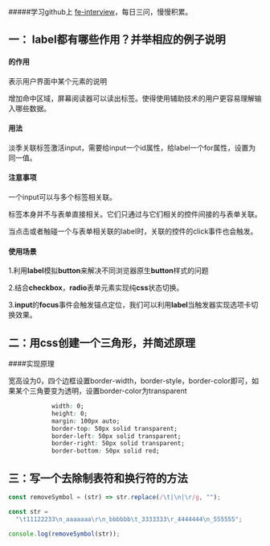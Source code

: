 #####学习github上 [fe-interview](https://github.com/haizlin/fe-interview)，每日三问，慢慢积累。



## 一： label都有哪些作用？并举相应的例子说明

####   <label>的作用

表示用户界面中某个元素的说明

增加命中区域，屏幕阅读器可以读出标签。使得使用辅助技术的用户更容易理解输入哪些数据。

#### 用法

淡季关联标签激活input，需要给input一个id属性，给label一个for属性，设置为同一值。

#### 注意事项

一个input可以与多个标签相关联。

标签本身并不与表单直接相关。它们只通过与它们相关的控件间接的与表单关联。

当点击或者触碰一个与表单相关联的label时，关联的控件的click事件也会触发。

#### 使用场景

1.利用**label**模拟**button**来解决不同浏览器原生**button**样式的问题

2.结合**checkbox**，**radio**表单元素实现纯**css**状态切换。

3.**input**的**focus**事件会触发锚点定位，我们可以利用**label**当触发器实现选项卡切换效果。





## 二：用css创建一个三角形，并简述原理

####实现原理

宽高设为0，四个边框设置border-width，border-style，border-color即可，如果某个三角要变为透明，设置border-color为transparent

```css
            width: 0;
            height: 0;
            margin: 100px auto;
            border-top: 50px solid transparent;
            border-left: 50px solid transparent;
            border-right: 50px solid transparent;
            border-bottom: 50px solid red;
```



## 三：写一个去除制表符和换行符的方法



```js
const removeSymbol = (str) => str.replace(/\t|\n|\r/g, "");

const str =
  "\t11122233\n_aaaaaaa\r\n_bbbbbb\t_3333333\r_4444444\n_555555";
  
console.log(removeSymbol(str));
```

